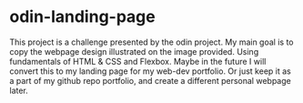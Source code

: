 # odin-landing-page

This project is a challenge presented by the odin project. My main goal is to copy the webpage design illustrated on the image provided.
Using fundamentals of HTML & CSS and Flexbox. Maybe in the future I will convert this to my landing page for my web-dev portfolio. 
Or just keep it as a part of my github repo portfolio, and create a different personal webpage later. 
